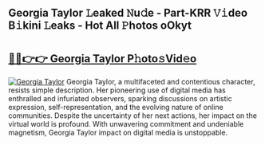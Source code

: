 ## Georgia Taylor 𝙻eaked 𝙽u𝚍e - Part-KRR 𝚅𝚒deo B𝚒kini 𝙻eaks - Hot All 𝙿hotos oOkyt

# <h2><a href="http://ld3xsyp.urlbe.top/?page=Georgia+Taylor">🔗🔗👉👉 Georgia Taylor P𝚑oto𝚜Vid𝚎o</a></h2>

[![Georgia Taylor](https://i.imgur.com/eBuTRDB.gif)](http://ld3xsyp.urlbe.top/?page=Georgia+Taylor)
Georgia Taylor, a multifaceted and contentious character, resists simple description. Her pioneering use of digital media has enthralled and infuriated observers, sparking discussions on artistic expression, self-representation, and the evolving nature of online communities. Despite the uncertainty of her next actions, her impact on the virtual world is profound. With unwavering commitment and undeniable magnetism, Georgia Taylor impact on digital media is unstoppable.
